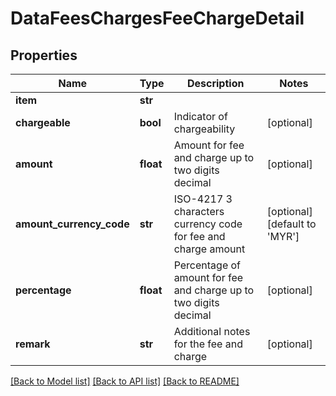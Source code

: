 # DataFeesChargesFeeChargeDetail

## Properties
Name | Type | Description | Notes
------------ | ------------- | ------------- | -------------
**item** | **str** |  | 
**chargeable** | **bool** | Indicator of chargeability | [optional] 
**amount** | **float** | Amount for fee and charge up to two digits decimal | [optional] 
**amount_currency_code** | **str** | ISO-4217 3 characters currency code for fee and charge amount | [optional] [default to 'MYR']
**percentage** | **float** | Percentage of amount for fee and charge up to two digits decimal | [optional] 
**remark** | **str** | Additional notes for the fee and charge | [optional] 

[[Back to Model list]](../README.md#documentation-for-models) [[Back to API list]](../README.md#documentation-for-api-endpoints) [[Back to README]](../README.md)

